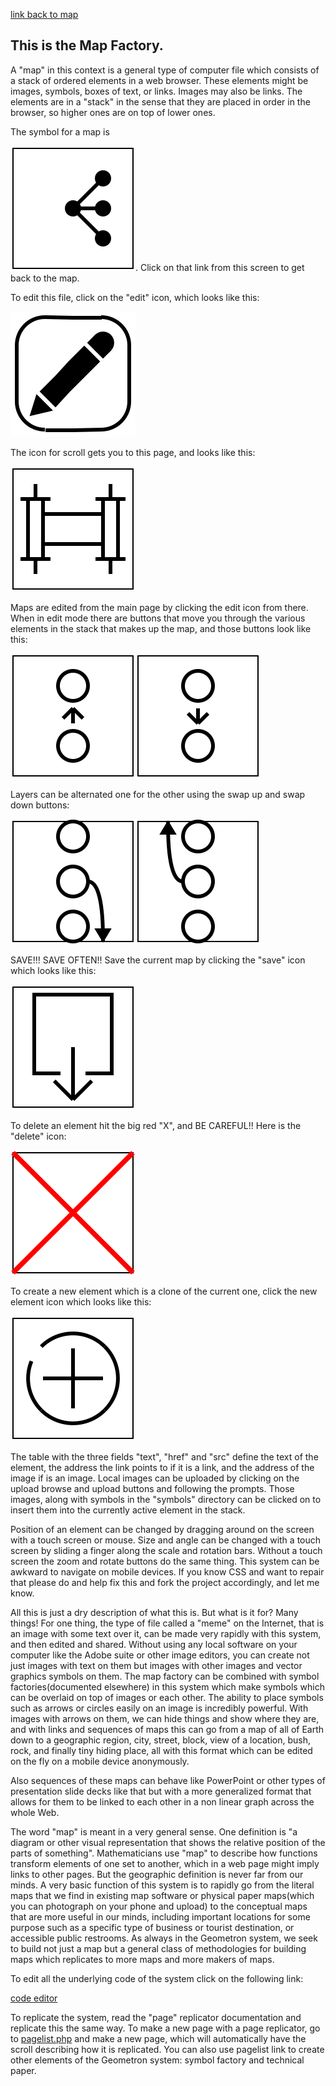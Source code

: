 [link back to map](index.html)

## This is the Map Factory.

A "map" in this context is a general type of computer file which consists of a stack of ordered elements in a web browser.  These elements might be images, symbols, boxes of text, or links.  Images may also be links.  The elements are in a "stack" in the sense that they are placed in order in the browser, so higher ones are on top of lower ones.  

The symbol for a map is 

![](iconsymbols/navigator.svg).  Click on that link from this screen to get back to the map.

To edit this file, click on the "edit" icon, which looks like this:

![](iconsymbols/editor.svg)

The icon for scroll gets you to this page, and looks like this:

![](iconsymbols/scrollicon.svg)

Maps are edited from the main page by clicking the edit icon from there.  When in edit mode there are buttons that move you through the various elements in the stack that makes up the map, and those buttons look like this:

![](iconsymbols/nextbutton.svg)![](iconsymbols/prevbutton.svg)

Layers can be alternated one for the other using the swap up and swap down buttons:

![](iconsymbols/movedownbutton.svg)![](iconsymbols/moveupbutton.svg)

SAVE!!! SAVE OFTEN!!  Save the current map by clicking the "save" icon which looks like this:


![](iconsymbols/savebutton.svg)

To delete an element hit the big red "X", and BE CAREFUL!! Here is the "delete" icon:

![](iconsymbols/deletebutton.svg)

To create a new element which is a clone of the current one, click the new element icon which looks like this:

![](iconsymbols/newbutton.svg)

The table with the three fields "text", "href" and "src" define the text of the element, the address the link points to if it is a link, and the address of the image if is an image.  Local images can be uploaded by clicking on the upload browse and upload buttons and following the prompts.   Those images, along with symbols in the "symbols" directory can be clicked on to insert them into the currently active element in the stack.  

Position of an element can be changed by dragging around on the screen with a touch screen or mouse.  Size and angle can be changed with a touch screen by sliding a finger along the scale and rotation bars.  Without a touch screen the zoom and rotate buttons do the same thing.  This system can be awkward to navigate on mobile devices.  If you know CSS and want to repair that please do and help fix this and fork the project accordingly, and let me know.  


All this is just a dry description of what this is.  But what is it for?  Many things! For one thing, the type of file called a "meme" on the Internet, that is an image with some text over it, can be made very rapidly with this system, and then edited and shared.  Without using any local software on your computer like the Adobe suite or other image editors, you can create not just images with text on them but images with other images and vector graphics symbols on them.  The map factory can be combined with symbol factories(documented elsewhere) in this system which make symbols which can be overlaid on top of images or each other.  The ability to place symbols such as arrows or circles easily on an image is incredibly powerful.  With images with arrows on them, we can hide things and show where they are, and with links and sequences of maps this can go from a map of all of Earth down to a geographic region, city, street, block, view of a location, bush, rock, and finally tiny hiding place, all with this format which can be edited on the fly on a mobile device anonymously. 

Also sequences of these maps can behave like PowerPoint or other types of presentation slide decks like that but with a more generalized format that allows for them to be linked to each other in a non linear graph across the whole Web.

The word "map" is meant in a very general sense.  One definition is "a diagram or other visual representation that shows the relative position of the parts of something".  Mathematicians use "map" to describe how functions transform elements of one set to another, which in a web page might imply links to other pages.  But the geographic definition is never far from our minds.  A very basic function of this system is to rapidly go from the literal maps that we find in existing map software or physical paper maps(which you can photograph on your phone and upload) to the conceptual maps that are more useful in our minds, including important locations for some purpose such as a specific type of business or tourist destination, or accessible public restrooms.  As always in the Geometron system, we seek to build not just a map but a general class of methodologies for building maps which replicates to more maps and more makers of maps.  

To edit all the underlying code of the system click on the following link:

[code editor](editor.php)

To replicate the system, read the "page" replicator documentation and replicate this the same way.  To make a new page with a page replicator, go to [pagelist.php](pagelist.php) and make a new page, which will automatically have the scroll describing how it is replicated.  You can also use pagelist link to create other elements of the Geometron system: symbol factory and technical paper.









